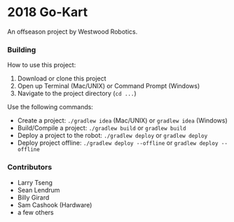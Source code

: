 # 2018 Go-Kart
An offseason project by Westwood Robotics.

### Building

How to use this project:

1. Download or clone this project
2. Open up Terminal (Mac/UNIX) or Command Prompt (Windows)
3. Navigate to the project directory (`cd ...`)

Use the following commands:

- Create a project: `./gradlew idea` (Mac/UNIX) or `gradlew idea` (Windows)
- Build/Compile a project: `./gradlew build` or `gradlew build`
- Deploy a project to the robot: `./gradlew deploy` or `gradlew deploy`
- Deploy project offline: `./gradlew deploy --offline` or `gradlew deploy --offline`

### Contributors
- Larry Tseng
- Sean Lendrum
- Billy Girard
- Sam Cashook (Hardware)
- a few others